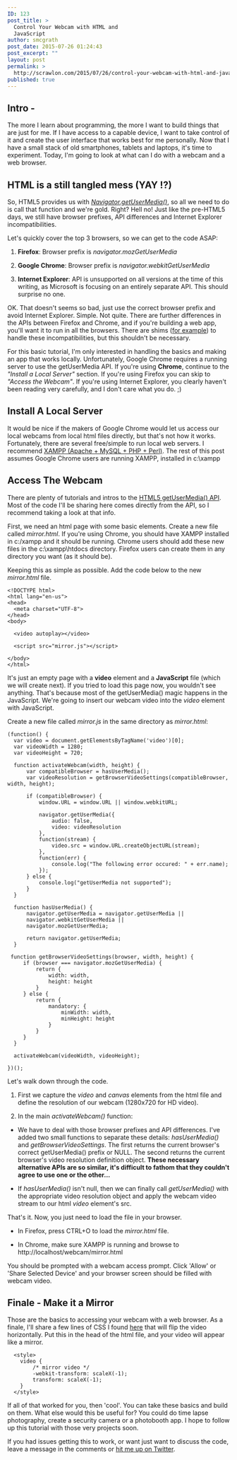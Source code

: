 ```yaml
---
ID: 123
post_title: >
  Control Your Webcam with HTML and
  JavaScript
author: smcgrath
post_date: 2015-07-26 01:24:43
post_excerpt: ""
layout: post
permalink: >
  http://scrawlon.com/2015/07/26/control-your-webcam-with-html-and-javascript/
published: true
---
```

## Intro -

The more I learn about programming, the more I want to build things that are just for me. If I have access to a capable device, I want to take control of it and create the user interface that works best for me personally. Now that I have a small stack of old smartphones, tablets and laptops, it's time to experiment. Today, I'm going to look at what can I do with a webcam and a web browser.

## HTML is a still tangled mess (YAY !?)

So, HTML5 provides us with *[Navigator.getUserMedia()][1]*, so all we need to do is call that function and we're gold. Right? Hell no! Just like the pre-HTML5 days, we still have browser prefixes, API differences and Internet Explorer incompatibilities.

Let's quickly cover the top 3 browsers, so we can get to the code ASAP:

1.  **Firefox**: Browser prefix is *navigator.mozGetUserMedia*

2.  **Google Chrome**: Browser prefix is *navigator.webkitGetUserMedia*

3.  **Internet Explorer**: API is unsupported on all versions at the time of this writing, as Microsoft is focusing on an entirely separate API. This should surprise no one.

OK. That doesn't seems so bad, just use the correct browser prefix and avoid Internet Explorer. Simple. Not quite. There are further differences in the APIs between Firefox and Chrome, and if you're building a web app, you'll want it to run in all the browsers. There are shims ([for example][2]) to handle these incompatibilities, but this shouldn't be necessary.

For this basic tutorial, I'm only interested in handling the basics and making an app that works locally. Unfortunately, Google Chrome requires a running server to use the getUserMedia API. If you're using **Chrome**, continue to the *"Install a Local Server"* section. If you're using Firefox you can skip to *"Access the Webcam"*. If you're using Internet Explorer, you clearly haven't been reading very carefully, and I don't care what you do. ;)

## Install A Local Server

It would be nice if the makers of Google Chrome would let us access our local webcams from local html files directly, but that's not how it works. Fortunately, there are several free/simple to run local web servers. I recommend [XAMPP (Apache + MySQL + PHP + Perl)][3]. The rest of this post assumes Google Chrome users are running XAMPP, installed in c:\xampp

## Access The Webcam

There are plenty of tutorials and intros to the [HTML5 getUserMedia() API][4]. Most of the code I'll be sharing here comes directly from the API, so I recommend taking a look at that info.

First, we need an html page with some basic elements. Create a new file called *mirror.html*. If you're using Chrome, you should have XAMPP installed in c:/xampp and it should be running. Chrome users should add these new files in the c:\xampp\htdocs directory. Firefox users can create them in any directory you want (as it should be).

Keeping this as simple as possible. Add the code below to the new *mirror.html* file.

    <!DOCTYPE html>
    <html lang="en-us">
    <head>
      <meta charset="UTF-8">
    </head>
    <body>
    
      <video autoplay></video>
    
      <script src="mirror.js"></script>
    
    </body>
    </html>
    

It's just an empty page with a **video** element and a **JavaScript** file (which we will create next). If you tried to load this page now, you wouldn't see anything. That's because most of the getUserMedia() magic happens in the JavaScript. We're going to insert our webcam video into the *video* element with JavaScript.

Create a new file called *mirror.js* in the same directory as *mirror.html*:

    (function() {
      var video = document.getElementsByTagName('video')[0];
      var videoWidth = 1280;
      var videoHeight = 720;
    
      function activateWebcam(width, height) {
          var compatibleBrowser = hasUserMedia();
          var videoResolution = getBrowserVideoSettings(compatibleBrowser, width, height);
    
          if (compatibleBrowser) {
              window.URL = window.URL || window.webkitURL;
    
              navigator.getUserMedia({
                  audio: false,
                  video: videoResolution
              },
              function(stream) {
                  video.src = window.URL.createObjectURL(stream);
              },
              function(err) {
                  console.log("The following error occured: " + err.name);
              });
          } else {
              console.log("getUserMedia not supported");
          }
      }
    
      function hasUserMedia() {
          navigator.getUserMedia = navigator.getUserMedia ||
          navigator.webkitGetUserMedia ||
          navigator.mozGetUserMedia;
    
          return navigator.getUserMedia;
      }
    
     function getBrowserVideoSettings(browser, width, height) {
         if (browser === navigator.mozGetUserMedia) {
             return {
                 width: width,
                 height: height
             }
         } else {
             return {
                 mandatory: {
                     minWidth: width,
                     minHeight: height
                 }
             }
         }
      }
    
      activateWebcam(videoWidth, videoHeight);
    
    })();
    

Let's walk down through the code.

1.  First we capture the *video* and *canvas* elements from the html file and define the resolution of our webcam (1280x720 for HD video).

2.  In the main *activateWebcam()* function:

*   We have to deal with those browser prefixes and API differences. I've added two small functions to separate these details: *hasUserMedia()* and *getBrowserVideoSettings*. The first returns the current browser's correct getUserMedia() prefix or NULL. The second returns the current browser's video resolution definition object. **These necessary alternative APIs are so similar, it's difficult to fathom that they couldn't agree to use one or the other...**

*   If *hasUserMedia()* isn't null, then we can finally call *getUserMedia()* with the appropriate video resolution object and apply the webcam video stream to our html *video* element's src.

That's it. Now, you just need to load the file in your browser.

*   In Firefox, press CTRL+O to load the *mirror.html* file.

*   In Chrome, make sure XAMPP is running and browse to http://localhost/webcam/mirror.html

You should be prompted with a webcam access prompt. Click 'Allow' or 'Share Selected Device' and your browser screen should be filled with webcam video.

## Finale - Make it a Mirror

Those are the basics to accessing your webcam with a web browser. As a finale, I'll share a few lines of CSS I found [here][5] that will flip the video horizontally. Put this in the head of the html file, and your video will appear like a mirror.

      <style>
        video {
            /* mirror video */
            -webkit-transform: scaleX(-1);
            transform: scaleX(-1);
        }
      </style>
    

If all of that worked for you, then 'cool'. You can take these basics and build on them. What else would this be useful for? You could do time lapse photography, create a security camera or a photobooth app. I hope to follow up this tutorial with those very projects soon.

If you had issues getting this to work, or want just want to discuss the code, leave a message in the comments or [hit me up on Twitter][6].

 [1]: https://developer.mozilla.org/en-US/docs/Web/API/Navigator/getUserMedia
 [2]: https://github.com/addyosmani/getUserMedia.js/
 [3]: https://www.apachefriends.org/index.html
 [4]: http://www.html5rocks.com/en/tutorials/getusermedia/intro/
 [5]: http://christianheilmann.com/2013/07/19/flipping-the-image-when-accessing-the-laptop-camera-with-getusermedia/
 [6]: https://twitter.com/scrawlon
